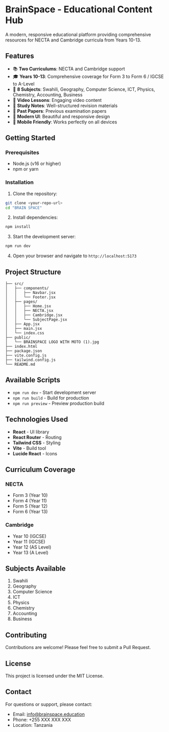 # BrainSpace - Educational Content Hub

A modern, responsive educational platform providing comprehensive resources for NECTA and Cambridge curricula from Years 10-13.

## Features

- 📚 **Two Curriculums**: NECTA and Cambridge support
- 🎓 **Years 10-13**: Comprehensive coverage for Form 3 to Form 6 / IGCSE to A-Level
- 📖 **8 Subjects**: Swahili, Geography, Computer Science, ICT, Physics, Chemistry, Accounting, Business
- 🎥 **Video Lessons**: Engaging video content
- 📝 **Study Notes**: Well-structured revision materials
- 📄 **Past Papers**: Previous examination papers
- 🎨 **Modern UI**: Beautiful and responsive design
- 📱 **Mobile Friendly**: Works perfectly on all devices

## Getting Started

### Prerequisites

- Node.js (v16 or higher)
- npm or yarn

### Installation

1. Clone the repository:
```bash
git clone <your-repo-url>
cd "BRAIN SPACE"
```

2. Install dependencies:
```bash
npm install
```

3. Start the development server:
```bash
npm run dev
```

4. Open your browser and navigate to `http://localhost:5173`

## Project Structure

```
├── src/
│   ├── components/
│   │   ├── Navbar.jsx
│   │   └── Footer.jsx
│   ├── pages/
│   │   ├── Home.jsx
│   │   ├── NECTA.jsx
│   │   ├── Cambridge.jsx
│   │   └── SubjectPage.jsx
│   ├── App.jsx
│   ├── main.jsx
│   └── index.css
├── public/
│   └── BRAINSPACE LOGO WITH MOTO (1).jpg
├── index.html
├── package.json
├── vite.config.js
├── tailwind.config.js
└── README.md
```

## Available Scripts

- `npm run dev` - Start development server
- `npm run build` - Build for production
- `npm run preview` - Preview production build

## Technologies Used

- **React** - UI library
- **React Router** - Routing
- **Tailwind CSS** - Styling
- **Vite** - Build tool
- **Lucide React** - Icons

## Curriculum Coverage

### NECTA
- Form 3 (Year 10)
- Form 4 (Year 11)
- Form 5 (Year 12)
- Form 6 (Year 13)

### Cambridge
- Year 10 (IGCSE)
- Year 11 (IGCSE)
- Year 12 (AS Level)
- Year 13 (A Level)

## Subjects Available

1. Swahili
2. Geography
3. Computer Science
4. ICT
5. Physics
6. Chemistry
7. Accounting
8. Business

## Contributing

Contributions are welcome! Please feel free to submit a Pull Request.

## License

This project is licensed under the MIT License.

## Contact

For questions or support, please contact:
- Email: info@brainspace.education
- Phone: +255 XXX XXX XXX
- Location: Tanzania

